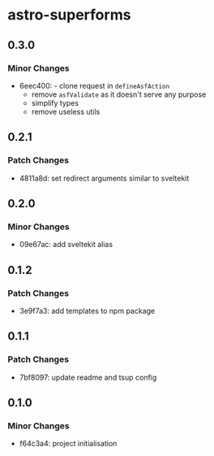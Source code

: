 # astro-superforms

## 0.3.0

### Minor Changes

- 6eec400: - clone request in `defineAsfAction`
  - remove `asfValidate` as it doesn't serve any purpose
  - simplify types
  - remove useless utils

## 0.2.1

### Patch Changes

- 4811a8d: set redirect arguments similar to sveltekit

## 0.2.0

### Minor Changes

- 09e67ac: add sveltekit alias

## 0.1.2

### Patch Changes

- 3e9f7a3: add templates to npm package

## 0.1.1

### Patch Changes

- 7bf8097: update readme and tsup config

## 0.1.0

### Minor Changes

- f64c3a4: project initialisation
